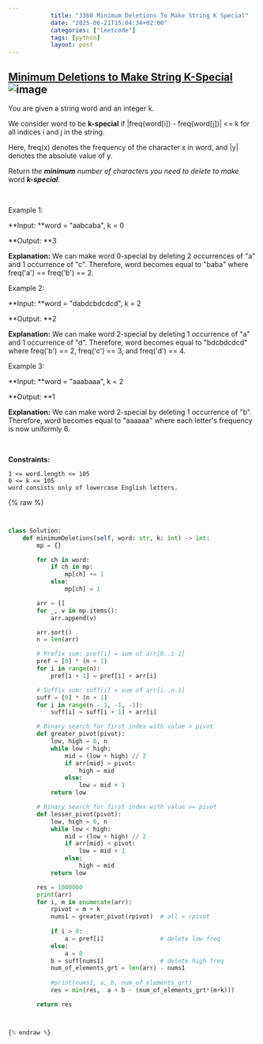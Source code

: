 ```yaml
---
            title: "3360 Minimum Deletions To Make String K Special"
            date: "2025-06-21T15:04:34+02:00"
            categories: ["leetcode"]
            tags: [python]
            layout: post
---
```

            
## [Minimum Deletions to Make String K-Special](https://leetcode.com/problems/minimum-deletions-to-make-string-k-special) ![image](https://img.shields.io/badge/Difficulty-Medium-orange)

You are given a string word and an integer k.

We consider word to be **k-special** if |freq(word[i]) - freq(word[j])| <= k for all indices i and j in the string.

Here, freq(x) denotes the frequency of the character x in word, and |y| denotes the absolute value of y.

Return *the **minimum** number of characters you need to delete to make* word ***k-special***.

 

Example 1:

**Input: **word = "aabcaba", k = 0

**Output: **3

**Explanation:** We can make word 0-special by deleting 2 occurrences of "a" and 1 occurrence of "c". Therefore, word becomes equal to "baba" where freq('a') == freq('b') == 2.

Example 2:

**Input: **word = "dabdcbdcdcd", k = 2

**Output: **2

**Explanation:** We can make word 2-special by deleting 1 occurrence of "a" and 1 occurrence of "d". Therefore, word becomes equal to "bdcbdcdcd" where freq('b') == 2, freq('c') == 3, and freq('d') == 4.

Example 3:

**Input: **word = "aaabaaa", k = 2

**Output: **1

**Explanation:** We can make word 2-special by deleting 1 occurrence of "b". Therefore, word becomes equal to "aaaaaa" where each letter's frequency is now uniformly 6.

 

**Constraints:**

	1 <= word.length <= 105
	0 <= k <= 105
	word consists only of lowercase English letters.

{% raw %}


````python


class Solution:
    def minimumDeletions(self, word: str, k: int) -> int:
        mp = {}

        for ch in word:
            if ch in mp:
                mp[ch] += 1
            else:
                mp[ch] = 1

        arr = []
        for _, v in mp.items():
            arr.append(v)

        arr.sort()
        n = len(arr)

        # Prefix sum: pref[i] = sum of arr[0..i-1]
        pref = [0] * (n + 1)
        for i in range(n):
            pref[i + 1] = pref[i] + arr[i]

        # Suffix sum: suff[i] = sum of arr[i..n-1]
        suff = [0] * (n + 1)
        for i in range(n - 1, -1, -1):
            suff[i] = suff[i + 1] + arr[i]

        # Binary search for first index with value > pivot
        def greater_pivot(pivot):
            low, high = 0, n
            while low < high:
                mid = (low + high) // 2
                if arr[mid] > pivot:
                    high = mid
                else:
                    low = mid + 1
            return low

        # Binary search for first index with value >= pivot
        def lesser_pivot(pivot):
            low, high = 0, n
            while low < high:
                mid = (low + high) // 2
                if arr[mid] < pivot:
                    low = mid + 1
                else:
                    high = mid
            return low

        res = 1000000
        print(arr)
        for i, m in enumerate(arr):
            rpivot = m + k
            nums1 = greater_pivot(rpivot)  # all > rpivot
            
            if i > 0:
                a = pref[i]                # delete low freq
            else:
                a = 0
            b = suff[nums1]                # delete high freq
            num_of_elements_grt = len(arr) - nums1
            
            #print(nums1, a, b, num_of_elements_grt)
            res = min(res,  a + b - (num_of_elements_grt*(m+k)))

        return res



{% endraw %}
